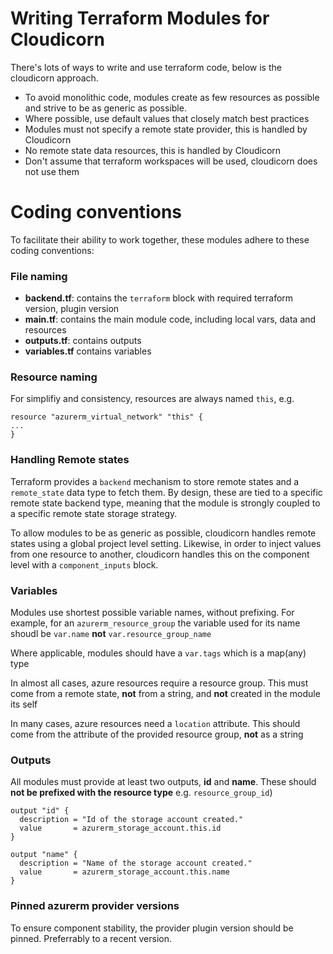 # Writing Terraform Modules for Cloudicorn

There's lots of ways to write and use terraform code, below is the cloudicorn approach.

- To avoid monolithic code, modules create as few resources as possible and strive to be as generic as possible.
- Where possible, use default values that closely match best practices
- Modules must not specify a remote state provider, this is handled by Cloudicorn
- No remote state data resources, this is handled by Cloudicorn
- Don't assume that terraform workspaces will be used, cloudicorn does not use them

# Coding conventions

To facilitate their ability to work together, these modules adhere to these coding conventions:

### File naming

- **backend.tf**: contains the `terraform` block with required terraform version, plugin version
- **main.tf**: contains the main module code, including local vars, data and resources
- **outputs.tf**: contains outputs
- **variables.tf** contains variables

### Resource naming

For simplifiy and consistency, resources are always named `this`, e.g.

```
resource "azurerm_virtual_network" "this" {
...
}
```

### Handling Remote states

Terraform provides a `backend` mechanism to store remote states and a `remote_state` data type to fetch them. By design, these are tied to a specific remote state backend type, meaning that the module is strongly coupled to a specific remote state storage strategy.

To allow modules to be as generic as possible, cloudicorn handles remote states using a global project level setting.  Likewise, in order to inject values from one resource to another, cloudicorn handles this on the component level with a `component_inputs` block. 


### Variables

Modules use shortest possible variable names, without prefixing.  For example, for an `azurerm_resource_group` the variable used for its name shoudl be `var.name` **not** `var.resource_group_name`

Where applicable, modules should have a `var.tags` which is a map(any) type

In almost all cases, azure resources require a resource group.  This must come from a remote state, **not** from a string, and **not** created in the module its self

In many cases, azure resources need a `location` attribute.  This should come from the attribute of the provided resource group, **not** as a string

### Outputs

All modules must provide at least two outputs, **id** and **name**.
These should **not be prefixed with the resource type** e.g. `resource_group_id`)

```
output "id" {
  description = "Id of the storage account created."
  value       = azurerm_storage_account.this.id
}

output "name" {
  description = "Name of the storage account created."
  value       = azurerm_storage_account.this.name
}
```

### Pinned azurerm provider versions

To ensure component stability, the provider plugin version should be pinned.  Preferrably to a recent version.


